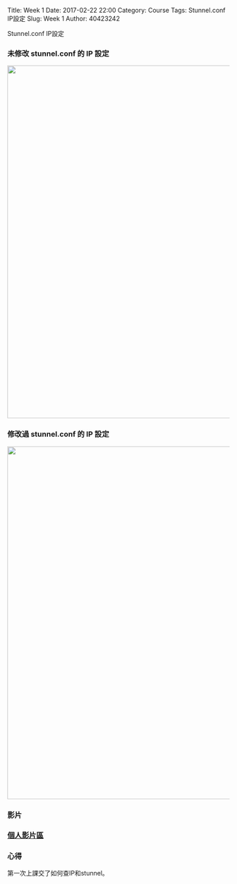Title: Week 1
Date: 2017-02-22 22:00
Category: Course
Tags: Stunnel.conf IP設定
Slug: Week 1
Author: 40423242


Stunnel.conf IP設定



<h3>未修改 stunnel.conf 的 IP 設定</h3>


<img src="../data/image/W1-1.png" width="800" />

<h3>修改過 stunnel.conf 的 IP 設定</h3>


<img src="../data/image/W1-2.png" width="800" />

<h3>影片</h3>



<h3><a href="https://vimeo.com/user60353473">個人影片區</a></h3>




<h3>心得</h3>
<p>第一次上課交了如何查IP和stunnel。<p>